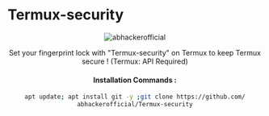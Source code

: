 # Termux-security

<center>

![abhackerofficial](https://socialify.git.ci/athul/abhackerofficial/png?description=1&forks=1&issues=0&pulls=0)

Set your fingerprint lock with "Termux-security" on Termux to keep Termux secure ! (Termux: API Required)

#### Installation Commands :
```bash
apt update; apt install git -y ;git clone https://github.com/
abhackerofficial/Termux-security
```
